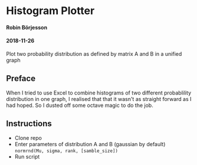 # Histogram Plotter
#### Robin Börjesson
#### 2018-11-26
Plot two probability distribution as defined by matrix A and B in a unified graph

## Preface
When I tried to use Excel to combine histograms of two different probablility distribution in one graph, I realised that that it wasn't as straight forward as I had hoped. So I dusted off some octave magic to do the job.

## Instructions
- Clone repo
- Enter parameters of distribution A and B (gaussian by default)
``` normrnd(Mu, sigma, rank, [samble_size]) ```
- Run script


